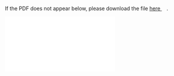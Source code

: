 
If the PDF does not appear below, please download the file [here <img src="https://upload.wikimedia.org/wikipedia/commons/6/64/Icon_External_Link.png" width="13px"/>](../out/lectures/Math%20Camp%202022%20Lecture%205%20-%20Constrained%20Optimization,%20Envelope%20Theorem,%20Integration.pdf).

<object data="../out/lectures/Math%20Camp%202022%20Lecture%205%20-%20Constrained%20Optimization,%20Envelope%20Theorem,%20Integration.pdf" type="application/pdf" width="100%"  style="height:100vh" >
    <embed src="../out/lectures/Math%20Camp%202022%20Lecture%205%20-%20Constrained%20Optimization,%20Envelope%20Theorem,%20Integration.pdf#pagemode=0&navpanes=0"></embed>
</object>
